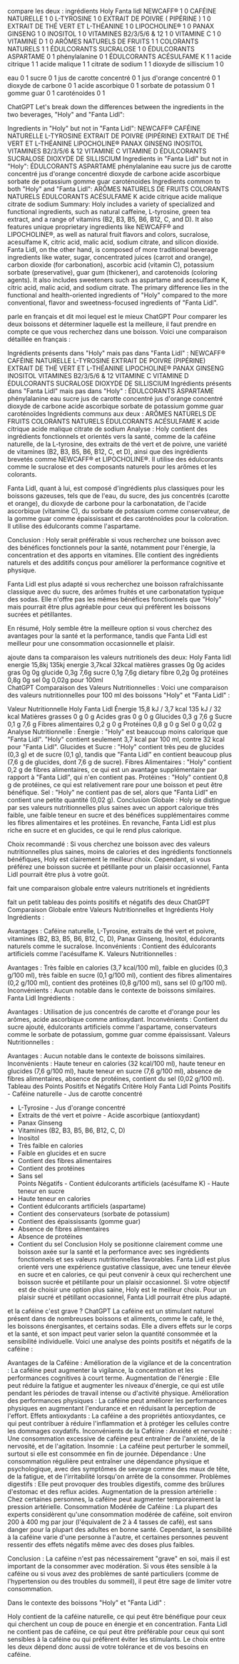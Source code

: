 
compare les deux :
ingrédients	Holy	Fanta lidl
NEWCAFF®	1	0
CAFÉINE NATURELLE	1	0
L-TYROSINE	1	0
EXTRAIT DE POIVRE ( PIPÉRINE )	1	0
EXTRAIT DE THÉ VERT ET L-THÉANINE	1	0
LIPOCHOLINE®	1	0
PANAX GINSENG	1	0
INOSITOL	1	0
VITAMINES B2/3/5/6 & 12	1	0
VITAMINE C	1	0
VITAMINE D	1	0
ARÔMES NATURELS DE FRUITS	1	1
COLORANTS NATURELS	1	1
ÉDULCORANTS SUCRALOSE	1	0
ÉDULCORANTS ASPARTAME	0	1
phénylalanine	0	1
ÉDULCORANTS ACÉSULFAME K	1	1
acide citrique	1	1
acide malique	1	1
citrate de sodium	1	1
dioxyde de silliscium	1	0
		
eau	0	1
sucre	0	1
jus de carotte  concentré	0	1
jus d'orange  concentré	0	1
dioxyde de carbone	0	1
acide ascorbique	0	1
sorbate de potassium	0	1
gomme guar	0	1
caroténoides	0	1

ChatGPT
Let's break down the differences between the ingredients in the two beverages, "Holy" and "Fanta Lidl":

Ingredients in "Holy" but not in "Fanta Lidl":
NEWCAFF®
CAFÉINE NATURELLE
L-TYROSINE
EXTRAIT DE POIVRE (PIPÉRINE)
EXTRAIT DE THÉ VERT ET L-THÉANINE
LIPOCHOLINE®
PANAX GINSENG
INOSITOL
VITAMINES B2/3/5/6 & 12
VITAMINE C
VITAMINE D
ÉDULCORANTS SUCRALOSE
DIOXYDE DE SILLISCIUM
Ingredients in "Fanta Lidl" but not in "Holy":
ÉDULCORANTS ASPARTAME
phénylalanine
eau
sucre
jus de carotte concentré
jus d'orange concentré
dioxyde de carbone
acide ascorbique
sorbate de potassium
gomme guar
caroténoides
Ingredients common to both "Holy" and "Fanta Lidl":
ARÔMES NATURELS DE FRUITS
COLORANTS NATURELS
ÉDULCORANTS ACÉSULFAME K
acide citrique
acide malique
citrate de sodium
Summary:
Holy includes a variety of specialized and functional ingredients, such as natural caffeine, L-tyrosine, green tea extract, and a range of vitamins (B2, B3, B5, B6, B12, C, and D). It also features unique proprietary ingredients like NEWCAFF® and LIPOCHOLINE®, as well as natural fruit flavors and colors, sucralose, acesulfame K, citric acid, malic acid, sodium citrate, and silicon dioxide.
Fanta Lidl, on the other hand, is composed of more traditional beverage ingredients like water, sugar, concentrated juices (carrot and orange), carbon dioxide (for carbonation), ascorbic acid (vitamin C), potassium sorbate (preservative), guar gum (thickener), and carotenoids (coloring agents). It also includes sweeteners such as aspartame and acesulfame K, citric acid, malic acid, and sodium citrate.
The primary difference lies in the functional and health-oriented ingredients of "Holy" compared to the more conventional, flavor and sweetness-focused ingredients of "Fanta Lidl".

parle en français et dit moi lequel est le mieux 
ChatGPT
Pour comparer les deux boissons et déterminer laquelle est la meilleure, il faut prendre en compte ce que vous recherchez dans une boisson. Voici une comparaison détaillée en français :

Ingrédients présents dans "Holy" mais pas dans "Fanta Lidl" :
NEWCAFF®
CAFÉINE NATURELLE
L-TYROSINE
EXTRAIT DE POIVRE (PIPÉRINE)
EXTRAIT DE THÉ VERT ET L-THÉANINE
LIPOCHOLINE®
PANAX GINSENG
INOSITOL
VITAMINES B2/3/5/6 & 12
VITAMINE C
VITAMINE D
ÉDULCORANTS SUCRALOSE
DIOXYDE DE SILLISCIUM
Ingrédients présents dans "Fanta Lidl" mais pas dans "Holy" :
ÉDULCORANTS ASPARTAME
phénylalanine
eau
sucre
jus de carotte concentré
jus d'orange concentré
dioxyde de carbone
acide ascorbique
sorbate de potassium
gomme guar
caroténoïdes
Ingrédients communs aux deux :
ARÔMES NATURELS DE FRUITS
COLORANTS NATURELS
ÉDULCORANTS ACÉSULFAME K
acide citrique
acide malique
citrate de sodium
Analyse :
Holy contient des ingrédients fonctionnels et orientés vers la santé, comme de la caféine naturelle, de la L-tyrosine, des extraits de thé vert et de poivre, une variété de vitamines (B2, B3, B5, B6, B12, C, et D), ainsi que des ingrédients brevetés comme NEWCAFF® et LIPOCHOLINE®. Il utilise des édulcorants comme le sucralose et des composants naturels pour les arômes et les colorants.

Fanta Lidl, quant à lui, est composé d'ingrédients plus classiques pour les boissons gazeuses, tels que de l'eau, du sucre, des jus concentrés (carotte et orange), du dioxyde de carbone pour la carbonatation, de l'acide ascorbique (vitamine C), du sorbate de potassium comme conservateur, de la gomme guar comme épaississant et des caroténoïdes pour la coloration. Il utilise des édulcorants comme l'aspartame.

Conclusion :
Holy serait préférable si vous recherchez une boisson avec des bénéfices fonctionnels pour la santé, notamment pour l'énergie, la concentration et des apports en vitamines. Elle contient des ingrédients naturels et des additifs conçus pour améliorer la performance cognitive et physique.

Fanta Lidl est plus adapté si vous recherchez une boisson rafraîchissante classique avec du sucre, des arômes fruités et une carbonatation typique des sodas. Elle n'offre pas les mêmes bénéfices fonctionnels que "Holy" mais pourrait être plus agréable pour ceux qui préfèrent les boissons sucrées et pétillantes.

En résumé, Holy semble être la meilleure option si vous cherchez des avantages pour la santé et la performance, tandis que Fanta Lidl est meilleur pour une consommation occasionnelle et plaisir.


ajoute dans ta comparaison les valeurs nutritionels des deux:
	Holy	Fanta lidl
energie	15,8kj	135kj
energie	3,7kcal	32kcal
matières grasses	0g	0g
acides gras	0g	0g
glucide	0,3g	7,6g
sucre	0,1g	7,6g
dietary fibre	0,2g	0g
protéines	0,8g	0g
sel	0g	0,02g
pour 100ml		
ChatGPT
Comparaison des Valeurs Nutritionnelles :
Voici une comparaison des valeurs nutritionnelles pour 100 ml des boissons "Holy" et "Fanta Lidl" :

Valeur Nutritionnelle	Holy	Fanta Lidl
Énergie	15,8 kJ / 3,7 kcal	135 kJ / 32 kcal
Matières grasses	0 g	0 g
Acides gras	0 g	0 g
Glucides	0,3 g	7,6 g
Sucre	0,1 g	7,6 g
Fibres alimentaires	0,2 g	0 g
Protéines	0,8 g	0 g
Sel	0 g	0,02 g
Analyse Nutritionnelle :
Énergie : "Holy" est beaucoup moins calorique que "Fanta Lidl". "Holy" contient seulement 3,7 kcal par 100 ml, contre 32 kcal pour "Fanta Lidl".
Glucides et Sucre : "Holy" contient très peu de glucides (0,3 g) et de sucre (0,1 g), tandis que "Fanta Lidl" en contient beaucoup plus (7,6 g de glucides, dont 7,6 g de sucre).
Fibres Alimentaires : "Holy" contient 0,2 g de fibres alimentaires, ce qui est un avantage supplémentaire par rapport à "Fanta Lidl", qui n'en contient pas.
Protéines : "Holy" contient 0,8 g de protéines, ce qui est relativement rare pour une boisson et peut être bénéfique.
Sel : "Holy" ne contient pas de sel, alors que "Fanta Lidl" en contient une petite quantité (0,02 g).
Conclusion Globale :
Holy se distingue par ses valeurs nutritionnelles plus saines avec un apport calorique très faible, une faible teneur en sucre et des bénéfices supplémentaires comme les fibres alimentaires et les protéines. En revanche, Fanta Lidl est plus riche en sucre et en glucides, ce qui le rend plus calorique.

Choix recommandé :
Si vous cherchez une boisson avec des valeurs nutritionnelles plus saines, moins de calories et des ingrédients fonctionnels bénéfiques, Holy est clairement le meilleur choix. Cependant, si vous préférez une boisson sucrée et pétillante pour un plaisir occasionnel, Fanta Lidl pourrait être plus à votre goût.

fait une comparaison globale entre valeurs nutritionels et ingrédients

fait un petit tableau des points positifs et négatifs des deux 
ChatGPT
Comparaison Globale entre Valeurs Nutritionnelles et Ingrédients
Holy
Ingrédients :

Avantages : Caféine naturelle, L-Tyrosine, extraits de thé vert et poivre, vitamines (B2, B3, B5, B6, B12, C, D), Panax Ginseng, Inositol, édulcorants naturels comme le sucralose.
Inconvénients : Contient des édulcorants artificiels comme l'acésulfame K.
Valeurs Nutritionnelles :

Avantages : Très faible en calories (3,7 kcal/100 ml), faible en glucides (0,3 g/100 ml), très faible en sucre (0,1 g/100 ml), contient des fibres alimentaires (0,2 g/100 ml), contient des protéines (0,8 g/100 ml), sans sel (0 g/100 ml).
Inconvénients : Aucun notable dans le contexte de boissons similaires.
Fanta Lidl
Ingrédients :

Avantages : Utilisation de jus concentrés de carotte et d'orange pour les arômes, acide ascorbique comme antioxydant.
Inconvénients : Contient du sucre ajouté, édulcorants artificiels comme l'aspartame, conservateurs comme le sorbate de potassium, gomme guar comme épaississant.
Valeurs Nutritionnelles :

Avantages : Aucun notable dans le contexte de boissons similaires.
Inconvénients : Haute teneur en calories (32 kcal/100 ml), haute teneur en glucides (7,6 g/100 ml), haute teneur en sucre (7,6 g/100 ml), absence de fibres alimentaires, absence de protéines, contient du sel (0,02 g/100 ml).
Tableau des Points Positifs et Négatifs
Critère	Holy	Fanta Lidl
Points Positifs	- Caféine naturelle	- Jus de carotte concentré
- L-Tyrosine	- Jus d'orange concentré
- Extraits de thé vert et poivre	- Acide ascorbique (antioxydant)
- Panax Ginseng	
- Vitamines (B2, B3, B5, B6, B12, C, D)	
- Inositol	
- Très faible en calories	
- Faible en glucides et en sucre	
- Contient des fibres alimentaires	
- Contient des protéines	
- Sans sel	
Points Négatifs	- Contient édulcorants artificiels (acésulfame K)	- Haute teneur en sucre
- Haute teneur en calories
- Contient édulcorants artificiels (aspartame)
- Contient des conservateurs (sorbate de potassium)
- Contient des épaississants (gomme guar)
- Absence de fibres alimentaires
- Absence de protéines
- Contient du sel
Conclusion
Holy se positionne clairement comme une boisson axée sur la santé et la performance avec ses ingrédients fonctionnels et ses valeurs nutritionnelles favorables. Fanta Lidl est plus orienté vers une expérience gustative classique, avec une teneur élevée en sucre et en calories, ce qui peut convenir à ceux qui recherchent une boisson sucrée et pétillante pour un plaisir occasionnel. Si votre objectif est de choisir une option plus saine, Holy est le meilleur choix. Pour un plaisir sucré et pétillant occasionnel, Fanta Lidl pourrait être plus adapté.

et la caféine c'est grave ?
ChatGPT
La caféine est un stimulant naturel présent dans de nombreuses boissons et aliments, comme le café, le thé, les boissons énergisantes, et certains sodas. Elle a divers effets sur le corps et la santé, et son impact peut varier selon la quantité consommée et la sensibilité individuelle. Voici une analyse des points positifs et négatifs de la caféine :

Avantages de la Caféine :
Amélioration de la vigilance et de la concentration : La caféine peut augmenter la vigilance, la concentration et les performances cognitives à court terme.
Augmentation de l'énergie : Elle peut réduire la fatigue et augmenter les niveaux d'énergie, ce qui est utile pendant les périodes de travail intense ou d'activité physique.
Amélioration des performances physiques : La caféine peut améliorer les performances physiques en augmentant l'endurance et en réduisant la perception de l'effort.
Effets antioxydants : La caféine a des propriétés antioxydantes, ce qui peut contribuer à réduire l'inflammation et à protéger les cellules contre les dommages oxydatifs.
Inconvénients de la Caféine :
Anxiété et nervosité : Une consommation excessive de caféine peut entraîner de l'anxiété, de la nervosité, et de l'agitation.
Insomnie : La caféine peut perturber le sommeil, surtout si elle est consommée en fin de journée.
Dépendance : Une consommation régulière peut entraîner une dépendance physique et psychologique, avec des symptômes de sevrage comme des maux de tête, de la fatigue, et de l'irritabilité lorsqu'on arrête de la consommer.
Problèmes digestifs : Elle peut provoquer des troubles digestifs, comme des brûlures d'estomac et des reflux acides.
Augmentation de la pression artérielle : Chez certaines personnes, la caféine peut augmenter temporairement la pression artérielle.
Consommation Modérée de Caféine :
La plupart des experts considèrent qu'une consommation modérée de caféine, soit environ 200 à 400 mg par jour (l'équivalent de 2 à 4 tasses de café), est sans danger pour la plupart des adultes en bonne santé. Cependant, la sensibilité à la caféine varie d'une personne à l'autre, et certaines personnes peuvent ressentir des effets négatifs même avec des doses plus faibles.

Conclusion :
La caféine n'est pas nécessairement "grave" en soi, mais il est important de la consommer avec modération. Si vous êtes sensible à la caféine ou si vous avez des problèmes de santé particuliers (comme de l'hypertension ou des troubles du sommeil), il peut être sage de limiter votre consommation.

Dans le contexte des boissons "Holy" et "Fanta Lidl" :

Holy contient de la caféine naturelle, ce qui peut être bénéfique pour ceux qui cherchent un coup de pouce en énergie et en concentration.
Fanta Lidl ne contient pas de caféine, ce qui peut être préférable pour ceux qui sont sensibles à la caféine ou qui préfèrent éviter les stimulants.
Le choix entre les deux dépend donc aussi de votre tolérance et de vos besoins en caféine.





